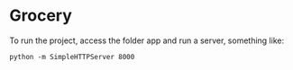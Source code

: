 # Grocery

To run the project, access the folder app and run a server, something like:
```
python -m SimpleHTTPServer 8000
```
